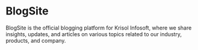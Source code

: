 # BlogSite
BlogSite is the official blogging platform for Krisol Infosoft, where we share insights, updates, and articles on various topics related to our industry, products, and company. 
